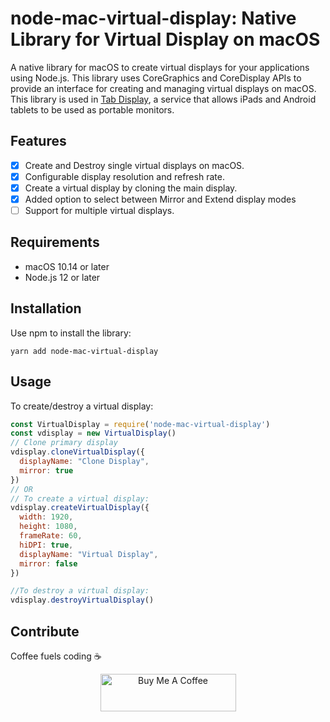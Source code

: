 # node-mac-virtual-display: Native Library for Virtual Display on macOS

A native library for macOS to create virtual displays for your applications using Node.js. This library uses CoreGraphics and CoreDisplay APIs to provide an interface for creating and managing virtual displays on macOS. This library is used in [Tab Display](https://tab-display.enfpdev.com), a service that allows iPads and Android tablets to be used as portable monitors.

## Features

- [x] Create and Destroy single virtual displays on macOS.
- [x] Configurable display resolution and refresh rate.
- [x] Create a virtual display by cloning the main display.
- [x] Added option to select between Mirror and Extend display modes
- [ ] Support for multiple virtual displays.

## Requirements

- macOS 10.14 or later
- Node.js 12 or later

## Installation

Use npm to install the library:

```shell
yarn add node-mac-virtual-display
```
## Usage

To create/destroy a virtual display:

```javascript
const VirtualDisplay = require('node-mac-virtual-display')
const vdisplay = new VirtualDisplay()
// Clone primary display
vdisplay.cloneVirtualDisplay({
  displayName: "Clone Display",
  mirror: true
})
// OR
// To create a virtual display:
vdisplay.createVirtualDisplay({
  width: 1920,
  height: 1080,
  frameRate: 60,
  hiDPI: true,
  displayName: "Virtual Display",
  mirror: false
})

//To destroy a virtual display:
vdisplay.destroyVirtualDisplay()

```

## Contribute

Coffee fuels coding ☕️
<p align="center">
<a href="https://www.buymeacoffee.com/enfpdev" target="_blank"><img src="https://cdn.buymeacoffee.com/buttons/v2/default-yellow.png" alt="Buy Me A Coffee" style="height: 60px !important;width: 217px !important;" ></a>
</p>
